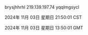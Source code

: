 brysjhhrhl 219.139.197.74 yqqlmgsycl

2024年 11月 03日 星期日 21:50:01 CST

2024年 11月 03日 星期日 13:50:01 GMT
